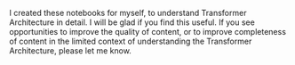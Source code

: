 I created these notebooks for myself, to understand Transformer Architecture in detail. I will be glad if you find this useful. If you see opportunities to improve the quality of content, or to improve completeness of content in the limited context of understanding the Transformer Architecture, please let me know. 